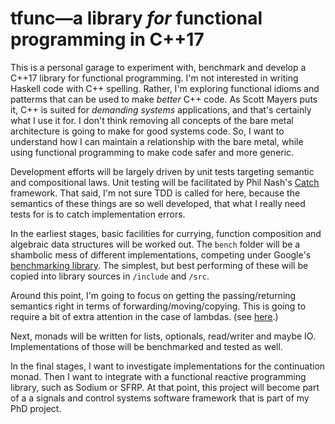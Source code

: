 # tfunc—a library *for* functional programming in C++17

This is a personal garage to experiment with, benchmark and develop a C++17 library for functional programming. I'm not interested in writing Haskell code with C++ spelling. Rather, I'm exploring functional idioms and patterms that can be used to make *better* C++ code. As Scott Mayers puts it, C++ is suited for *demanding systems* applications, and that's certainly what I use it for. I don't think removing all concepts of the bare metal architecture is going to make for good systems code. So, I want to understand how I can maintain a relationship with the bare metal, while using functional programming to make code safer and more generic.

Development efforts will be largely driven by unit tests targeting semantic
 and compositional laws. Unit testing will be facilitated by Phil Nash's [Catch](https://github.com/philsquared/Catch) framework. That said, I'm not sure TDD is called for here, because the semantics of these things are so well developed, that what I really need tests for is to catch implementation errors.

In the earliest stages, basic facilities for currying, function composition and algebraic data structures will be worked out. The `bench` folder will be a shambolic mess of different implementations, competing under Google's [benchmarking library](https://github.com/google/benchmark). The simplest, but best performing of these will be copied into library sources in `/include` and `/src`.

Around this point, I'm going to focus on getting the passing/returning semantics right in terms of forwarding/moving/copying. This is going to require a bit of extra attention in the case of lambdas. (see [here]( https://vittorioromeo.info/index/blog/capturing_perfectly_forwarded_objects_in_lambdas.html).)

Next, monads will be written for lists, optionals, read/writer and maybe IO. Implementations of those will be benchmarked and tested as well.

In the final stages, I want to investigate implementations for the continuation monad. Then I want to integrate with a functional reactive programming library, such as Sodium or SFRP. At that point, this project will become part of a a signals and control systems software framework that is part of my PhD project.
